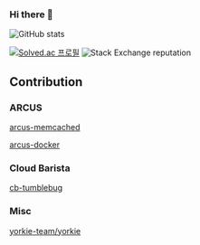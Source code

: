 ### Hi there 👋

![GitHub stats](https://github-readme-stats.vercel.app/api?username=computerphilosopher&count_private=true&show_icons=true&theme=dracula)

[![Solved.ac
프로필](http://mazassumnida.wtf/api/mini/generate_badge?boj=abc3242)](https://solved.ac/abc3242) ![Stack Exchange reputation](https://img.shields.io/stackexchange/stackoverflow/r/12407457?logo=stac)

## Contribution

### ARCUS

[arcus-memcached](https://github.com/naver/arcus-memcached/commits?author=computerphilosopher)

[arcus-docker](https://github.com/jam2in/arcus-docker/commits?author=computerphilosopher)

### Cloud Barista

[cb-tumblebug](https://github.com/cloud-barista/cb-tumblebug/commits?author=computerphilosopher)

### Misc

[yorkie-team/yorkie](https://github.com/yorkie-team/yorkie/commits?author=computerphilosopher)
